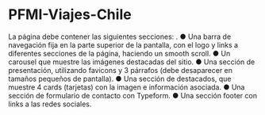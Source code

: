 # PFMI-Viajes-Chile

La página debe contener las siguientes secciones: .
● Una barra de navegación fija en la parte superior de la pantalla, con el logo y links a diferentes secciones de la página, haciendo un smooth scroll.
● Un carousel que muestre las imágenes destacadas del sitio.
● Una sección de presentación, utilizando favicons y 3 párrafos (debe desaparecer en
tamaños pequeños de pantalla).
● Una sección de destacados, que muestre 4 cards (tarjetas) con la imagen e información asociada.
● Una sección de formulario de contacto con Typeform.
● Una sección footer con links a las redes sociales.
